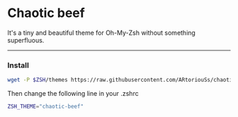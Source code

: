 # Chaotic beef

It's a tiny and beautiful theme for Oh-My-Zsh without something superfluous.

---------------

### Install

```bash
wget -P $ZSH/themes https://raw.githubusercontent.com/ARtoriouSs/chaotic-beef-zsh-theme/master/chaotic-beef.zsh-theme
```

Then change the following line in your .zshrc
```bash
ZSH_THEME="chaotic-beef"
```
